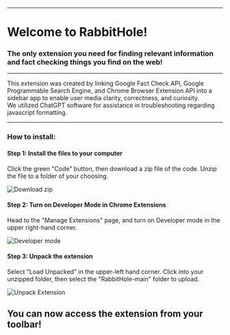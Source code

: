 ------------------------------------------------------------------------------------

# Welcome to RabbitHole!
### The only extension you need for finding relevant information and fact checking things you find on the web!

------------------------------------------------------------------------------------

This extension was created by linking Google Fact Check API, Google Programmable Search Engine, and Chrome Browser Extension API into a sidebar app to enable user media clarity, correctness, and curiosity. <br>
We utilized ChatGPT software for assistance in troubleshooting regarding javascript formatting.

------------------------------------------------------------------------------------

### How to install:
#### Step 1: Install the files to your computer
Click the green "Code" button, then download a zip file of the code. Unzip the file to a folder of your choosing.

![Download zip](https://cdn.discordapp.com/attachments/1170156678189158410/1170661577515606036/Screenshot_1.png?ex=6559da8d&is=6547658d&hm=c5acc51624aab781d31dcc6638e839c4755130d099ed1b6419007d1086c07e64&)

#### Step 2: Turn on Developer Mode in Chrome Extensions
Head to the "Manage Extensions" page, and turn on Developer mode in the upper right-hand corner.

![Developer mode](https://cdn.discordapp.com/attachments/1170156678189158410/1170662346847420477/Screenshot_3.png?ex=6559db45&is=65476645&hm=32148ce7a015dd4d31c418c6ccbc2aa2b580e9c11428c1fb84931b1567b5bfcf&)

#### Step 3: Unpack the extension
Select "Load Unpacked" in the upper-left hand corner. Click into your unzipped folder, then select the "RabbitHole-main" folder to upload.

![Unpack Extension](https://cdn.discordapp.com/attachments/1170156678189158410/1170663445239169095/Screenshot_4.png?ex=6559dc4b&is=6547674b&hm=4571f69c5e9771a89cfc748c7fdafe2948227f9dc46a91c94bd5a4739259a9f0&)

You can now access the extension from your toolbar!
------------------------------------------------------------------------------------
